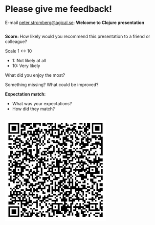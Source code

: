 <div class="slide">

# Please give me feedback!

E-mail peter.stromberg@agical.se: **Welcome to Clojure presentation**
<div class="row gutters-10">
<div class="column" style="flex: 1.5;">

**Score:** How likely would you recommend this presentation to a friend or colleague?

Scale 1 <-> 10
* 1: Not likely at all
* 10: Very likely

What did you enjoy the most?

Something missing? What could be improved?

**Expectation match:**
* What was your expectations?
* How did they match?

</div>

<div class="column">

![NPS mailto: QR code](images/nps-email-qr.jpg)
</div>
</div>
</div>

